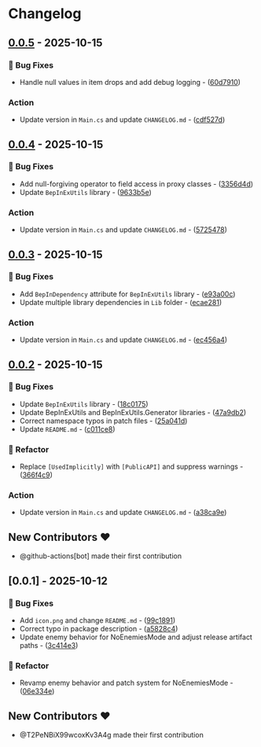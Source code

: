 # Changelog

## [0.0.5](https://github.com/T2PeNBiX99wcoxKv3A4g/HKSS.NoEnemies/compare/v0.0.4..v0.0.5) - 2025-10-15

### 🐛 Bug Fixes

- Handle null values in item drops and add debug logging - ([60d7910](https://github.com/T2PeNBiX99wcoxKv3A4g/HKSS.NoEnemies/commit/60d79100ff5ad594b3cc65de5b8147ee5dad83a7))

### Action

- Update version in `Main.cs` and update `CHANGELOG.md` - ([cdf527d](https://github.com/T2PeNBiX99wcoxKv3A4g/HKSS.NoEnemies/commit/cdf527d5c19580f6d6e29077418d47719278a8c0))


## [0.0.4](https://github.com/T2PeNBiX99wcoxKv3A4g/HKSS.NoEnemies/compare/v0.0.3..v0.0.4) - 2025-10-15

### 🐛 Bug Fixes

- Add null-forgiving operator to field access in proxy classes - ([3356d4d](https://github.com/T2PeNBiX99wcoxKv3A4g/HKSS.NoEnemies/commit/3356d4ded1110fb602b3bb6cd71a04f47454f8a3))
- Update `BepInExUtils` library - ([9633b5e](https://github.com/T2PeNBiX99wcoxKv3A4g/HKSS.NoEnemies/commit/9633b5e5c62e147d5ad271f1d1a75fdd16a2b0a7))

### Action

- Update version in `Main.cs` and update `CHANGELOG.md` - ([5725478](https://github.com/T2PeNBiX99wcoxKv3A4g/HKSS.NoEnemies/commit/5725478274ab6fc15f464e671e31ea9598605248))


## [0.0.3](https://github.com/T2PeNBiX99wcoxKv3A4g/HKSS.NoEnemies/compare/v0.0.2..v0.0.3) - 2025-10-15

### 🐛 Bug Fixes

- Add `BepInDependency` attribute for `BepInExUtils` library - ([e93a00c](https://github.com/T2PeNBiX99wcoxKv3A4g/HKSS.NoEnemies/commit/e93a00cbebff47fee19169ca428d59109e03ab2a))
- Update multiple library dependencies in `Lib` folder - ([ecae281](https://github.com/T2PeNBiX99wcoxKv3A4g/HKSS.NoEnemies/commit/ecae2816723d0ab44a43f6c60e1cfe39e71dca4a))

### Action

- Update version in `Main.cs` and update `CHANGELOG.md` - ([ec456a4](https://github.com/T2PeNBiX99wcoxKv3A4g/HKSS.NoEnemies/commit/ec456a4784118298ef49c2407abdf820813e13d6))


## [0.0.2](https://github.com/T2PeNBiX99wcoxKv3A4g/HKSS.NoEnemies/compare/v0.0.1..v0.0.2) - 2025-10-15

### 🐛 Bug Fixes

- Update `BepInExUtils` library - ([18c0175](https://github.com/T2PeNBiX99wcoxKv3A4g/HKSS.NoEnemies/commit/18c0175fe77b4835fa6d550d65ef56103c1794a3))
- Update BepInExUtils and BepInExUtils.Generator libraries - ([47a9db2](https://github.com/T2PeNBiX99wcoxKv3A4g/HKSS.NoEnemies/commit/47a9db2fc45b7a05b4a25d2ddde5b7a1e2e9923e))
- Correct namespace typos in patch files - ([25a041d](https://github.com/T2PeNBiX99wcoxKv3A4g/HKSS.NoEnemies/commit/25a041dcb1a2ed2c612632108b16ff5ec9cae48e))
- Update `README.md` - ([c011ce8](https://github.com/T2PeNBiX99wcoxKv3A4g/HKSS.NoEnemies/commit/c011ce841ccc57e8abf86ed1da607525f9126b7c))

### 🚜 Refactor

- Replace `[UsedImplicitly]` with `[PublicAPI]` and suppress warnings - ([366f4c9](https://github.com/T2PeNBiX99wcoxKv3A4g/HKSS.NoEnemies/commit/366f4c90d9a50b6a7560511de7b3fa5743290691))

### Action

- Update version in `Main.cs` and update `CHANGELOG.md` - ([a38ca9e](https://github.com/T2PeNBiX99wcoxKv3A4g/HKSS.NoEnemies/commit/a38ca9eb64e35932dc84fcdafc9ea880986d7358))

## New Contributors ❤️

* @github-actions[bot] made their first contribution

## [0.0.1] - 2025-10-12

### 🐛 Bug Fixes

- Add `icon.png` and change `README.md` - ([99c1891](https://github.com/T2PeNBiX99wcoxKv3A4g/HKSS.NoEnemies/commit/99c189168ba0e5f32b0c092a04c929cb97e9fb36))
- Correct typo in package description - ([a5828c4](https://github.com/T2PeNBiX99wcoxKv3A4g/HKSS.NoEnemies/commit/a5828c48228beb3e722f8df30acbc5f845508e7c))
- Update enemy behavior for NoEnemiesMode and adjust release artifact paths - ([3c414e3](https://github.com/T2PeNBiX99wcoxKv3A4g/HKSS.NoEnemies/commit/3c414e313183873fa65be58c4d2fd27fca382c2a))

### 🚜 Refactor

- Revamp enemy behavior and patch system for NoEnemiesMode - ([06e334e](https://github.com/T2PeNBiX99wcoxKv3A4g/HKSS.NoEnemies/commit/06e334ef22ee03bd845da497082faf6d6c5930ea))

## New Contributors ❤️

* @T2PeNBiX99wcoxKv3A4g made their first contribution

<!-- generated by git-cliff -->
